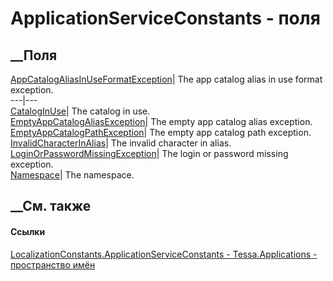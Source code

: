 # ApplicationServiceConstants - поля
##  __Поля
[AppCatalogAliasInUseFormatException](F_Tessa_Applications_LocalizationConstants_ApplicationServiceConstants_AppCatalogAliasInUseFormatException.htm)|
The app catalog alias in use format exception.  
---|---  
[CatalogInUse](F_Tessa_Applications_LocalizationConstants_ApplicationServiceConstants_CatalogInUse.htm)|
The catalog in use.  
[EmptyAppCatalogAliasException](F_Tessa_Applications_LocalizationConstants_ApplicationServiceConstants_EmptyAppCatalogAliasException.htm)|
The empty app catalog alias exception.  
[EmptyAppCatalogPathException](F_Tessa_Applications_LocalizationConstants_ApplicationServiceConstants_EmptyAppCatalogPathException.htm)|
The empty app catalog path exception.  
[InvalidCharacterInAlias](F_Tessa_Applications_LocalizationConstants_ApplicationServiceConstants_InvalidCharacterInAlias.htm)|
The invalid character in alias.  
[LoginOrPasswordMissingException](F_Tessa_Applications_LocalizationConstants_ApplicationServiceConstants_LoginOrPasswordMissingException.htm)|
The login or password missing exception.  
[Namespace](F_Tessa_Applications_LocalizationConstants_ApplicationServiceConstants_Namespace.htm)|
The namespace.  
## __См. также
#### Ссылки
[LocalizationConstants.ApplicationServiceConstants -
](T_Tessa_Applications_LocalizationConstants_ApplicationServiceConstants.htm)
[Tessa.Applications - пространство имён](N_Tessa_Applications.htm)

